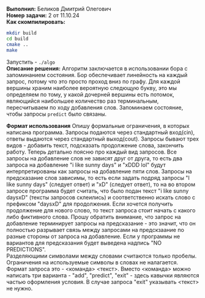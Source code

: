 **Выполнил:**
Беликов Дмитрий Олегович <br>
**Номер задачи:**
2 от 11.10.24 <br>
**Как скомпилировать:**
```bash
mkdir build
cd build
cmake ..
make
```
Запустить - `./algo` <br>
**Описание решения:**
Алгоритм заключается в использовании бора с запоминанием состояния. Бор обеспечивает линейность на каждый запрос, потому что это просто проход вниз по графу. Для каждой вершины храним наиболее вероятную следющую букву, это мы определяем по тому, у какой дочерней вершины есть потомок, являющийся наибольшее количество раз терминальным, пересчитываем по ходу добавления слов. Запоминаем состояние, чтобы запросы `predict` было связаны. <br>

**Формат использования**
Опишу формальные ограничения, в которых написана программа. Запросы подаются через стандартный вход(cin), ответы выдаются через стандартный выход(cout). Запросы бывают трех видов - добавить текст, подсказать продолжение слова, закончить работу. Теперь детально пояcню про каждый вид запросов. Все запросы на добавление слов не зависят друг от друга, то есть два запроса на добавление "i like sunny days" и "xDDD lol" будут интерпретированы как запросы на добавление пяти слов. Запросы на предсказание слов зависимы, то есть если задать подряд запросы "I like sunny days" (следует ответ) и "xD" (следует ответ), то на во втором запросе программа будет считать, что было подан текст "i like sunny daysxD" (тексты запросов склеились) и соответственно искать слово с префиксом "daysxD" для продолжения. Если хочется получить продолжение для нового слово, то текст запроса стоит начать с какого либо фиктивного слова. Прошу обратить внимание, что запрос на добавление терминирует запросы на предсказание - это значит, что он полностью разрывает связь между запросами на предскзаание по разные стороны от запроса на добавление. Если у программы не вариантов для предсказания будет выведена надпись "NO PREDICTIONS".<br>
Разделяющими символами между словами считаются только пробелы. Ограничения на используемые символы в словах не налагается. Формат запроса это - <команда> <текст>. Вместо <команда> можно написать три варианта - "add", "predict", "exit" - здесь кавычки являются частью оформления условия. В случае запроса "exit" указывать <текст> не нужно.